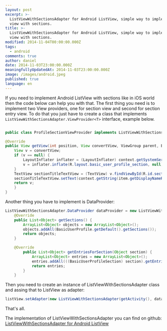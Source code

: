 ```yaml
---
layout: post
excerpt: >-
  ListViewWithSectionsAdapter for Android ListView, simple way to implement list
  view with sections.
title: >-
  ListViewWithSectionsAdapter for Android ListView, simple way to implement list
  view with sections.
modified: 2014-11-04T00:00:00.000Z
tags:
  - android
comments: true
author: daniel
date: 2014-11-03T23:00:00.000Z
meaningfullyUpdatedAt: 2014-11-03T23:00:00.000Z
image: /images/android.jpeg
published: true
language: en
---
```


If you need to implement Android ListView with sections like in iOS world then the code below can help you with that. The first thing you need is to implement two View providers, one for section view and second for section entry view. To do that you just have to create a class that implements `ListViewWithSectionsAdapter.ViewProvider<T>` interface, example below.

```Java

public class ProfileSectionViewProvider implements ListViewWithSectionsAdapter.ViewProvider<BasicUserProfileSection> {

@Override
public View getView(int position, View convertView, ViewGroup parent, BasicUserProfileSection item, Context context) {
    View v = convertView;
    if (v == null) {
        LayoutInflater inflater = (LayoutInflater) context.getSystemService(Context.LAYOUT_INFLATER_SERVICE);
        v = inflater.inflate(R.layout.basic_user_profile_section, null);
    }
    TextView sectionTitleTextView = (TextView) v.findViewById(R.id.sectionTitle);
    sectionTitleTextView.setText(context.getString(item.getDisplayNameResourceId()));
    return v;
    }
}
```

Another thing you have to implement is DataProvider:

```Java
ListViewWithSectionsAdapter.DataProvider dataProvider = new ListViewWithSectionsAdapter.DataProvider() {
    @Override
    public List<Object> getSections() {
        ArrayList<Object> objects = new ArrayList<Object>();
        objects.addAll(BasicUserProfile.getDefault().getSections());
        return objects;
    }

    @Override
        public List<Object> getEntriesForSection(Object section) {
            ArrayList<Object> entries = new ArrayList<Object>();
            entries.addAll(((BasicUserProfileSection) section).getEntries());
            return entries;
        }
    }
```

Then you need to create an instance of ListViewWithSectionsAdapter class and assing that to ListView as adapter:
```Java
listView.setAdapter(new ListViewWithSectionsAdapter(getActivity(), dataProvider, new ProfileSectionViewProvider(), new ProfileEntryViewProvider()));
```

That's all. 

The implementation of ListViewWithSectionsAdapter you can find on github: [ListViewWithSectionsAdapter for Android ListView](https://gist.github.com/danielmakurat/2ed33ef7a3d1100149ef)
